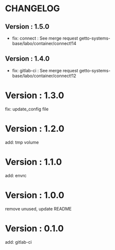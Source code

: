 # CHANGELOG

## Version : 1.5.0

- fix: connect : See merge request getto-systems-base/labo/container/connect!14


## Version : 1.4.0

- fix: gitlab-ci : See merge request getto-systems-base/labo/container/connect!12

# Version : 1.3.0

fix: update_config file

# Version : 1.2.0

add: tmp volume

# Version : 1.1.0

add: envrc

# Version : 1.0.0

remove unused, update README

# Version : 0.1.0

add: gitlab-ci


